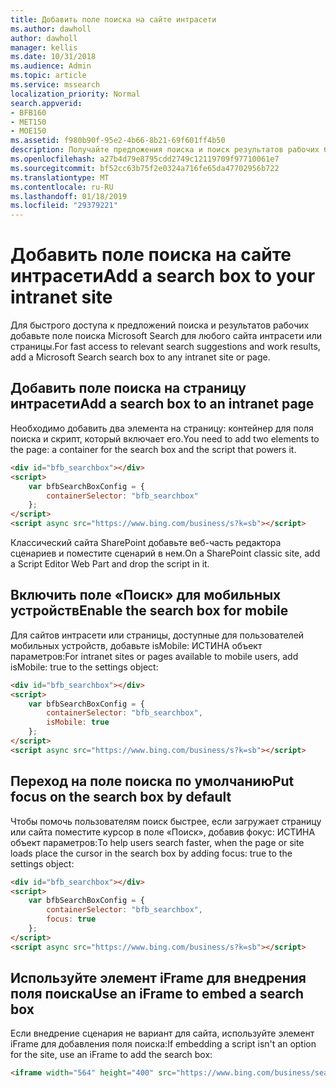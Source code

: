 ```yaml
---
title: Добавить поле поиска на сайте интрасети
ms.author: dawholl
author: dawholl
manager: kellis
ms.date: 10/31/2018
ms.audience: Admin
ms.topic: article
ms.service: mssearch
localization_priority: Normal
search.appverid:
- BFB160
- MET150
- MOE150
ms.assetid: f980b90f-95e2-4b66-8b21-69f601ff4b50
description: Получайте предложения поиска и поиск результатов рабочих быстрее, добавив поле поиска Microsoft Search в интрасети или страницы.
ms.openlocfilehash: a27b4d79e8795cdd2749c12119709f97710061e7
ms.sourcegitcommit: bf52cc63b75f2e0324a716fe65da47702956b722
ms.translationtype: MT
ms.contentlocale: ru-RU
ms.lasthandoff: 01/18/2019
ms.locfileid: "29379221"
---
```

# <a name="add-a-search-box-to-your-intranet-site"></a><span data-ttu-id="e0710-103">Добавить поле поиска на сайте интрасети</span><span class="sxs-lookup"><span data-stu-id="e0710-103">Add a search box to your intranet site</span></span>

<span data-ttu-id="e0710-104">Для быстрого доступа к предложений поиска и результатов рабочих добавьте поле поиска Microsoft Search для любого сайта интрасети или страницы.</span><span class="sxs-lookup"><span data-stu-id="e0710-104">For fast access to relevant search suggestions and work results, add a Microsoft Search search box to any intranet site or page.</span></span>
  
## <a name="add-a-search-box-to-an-intranet-page"></a><span data-ttu-id="e0710-105">Добавить поле поиска на страницу интрасети</span><span class="sxs-lookup"><span data-stu-id="e0710-105">Add a search box to an intranet page</span></span>

<span data-ttu-id="e0710-106">Необходимо добавить два элемента на страницу: контейнер для поля поиска и скрипт, который включает его.</span><span class="sxs-lookup"><span data-stu-id="e0710-106">You need to add two elements to the page: a container for the search box and the script that powers it.</span></span>
  
```html
<div id="bfb_searchbox"></div>
<script>
    var bfbSearchBoxConfig = {
        containerSelector: "bfb_searchbox"
    };
</script>
<script async src="https://www.bing.com/business/s?k=sb"></script>
```

<span data-ttu-id="e0710-107">Классический сайта SharePoint добавьте веб-часть редактора сценариев и поместите сценарий в нем.</span><span class="sxs-lookup"><span data-stu-id="e0710-107">On a SharePoint classic site, add a Script Editor Web Part and drop the script in it.</span></span>
  
## <a name="enable-the-search-box-for-mobile"></a><span data-ttu-id="e0710-108">Включить поле «Поиск» для мобильных устройств</span><span class="sxs-lookup"><span data-stu-id="e0710-108">Enable the search box for mobile</span></span>

<span data-ttu-id="e0710-109">Для сайтов интрасети или страницы, доступные для пользователей мобильных устройств, добавьте isMobile: ИСТИНА объект параметров:</span><span class="sxs-lookup"><span data-stu-id="e0710-109">For intranet sites or pages available to mobile users, add isMobile: true to the settings object:</span></span>
  
```html
<div id="bfb_searchbox"></div>
<script>
    var bfbSearchBoxConfig = {
        containerSelector: "bfb_searchbox", 
        isMobile: true
    };
</script>
<script async src="https://www.bing.com/business/s?k=sb"></script>
```

## <a name="put-focus-on-the-search-box-by-default"></a><span data-ttu-id="e0710-110">Переход на поле поиска по умолчанию</span><span class="sxs-lookup"><span data-stu-id="e0710-110">Put focus on the search box by default</span></span>

<span data-ttu-id="e0710-111">Чтобы помочь пользователям поиск быстрее, если загружает страницу или сайта поместите курсор в поле «Поиск», добавив фокус: ИСТИНА объект параметров:</span><span class="sxs-lookup"><span data-stu-id="e0710-111">To help users search faster, when the page or site loads place the cursor in the search box by adding focus: true to the settings object:</span></span>
  
```html
<div id="bfb_searchbox"></div>
<script>
    var bfbSearchBoxConfig = {
        containerSelector: "bfb_searchbox",
        focus: true
    };
</script>
<script async src="https://www.bing.com/business/s?k=sb"></script>
```

## <a name="use-an-iframe-to-embed-a-search-box"></a><span data-ttu-id="e0710-112">Используйте элемент iFrame для внедрения поля поиска</span><span class="sxs-lookup"><span data-stu-id="e0710-112">Use an iFrame to embed a search box</span></span>

<span data-ttu-id="e0710-113">Если внедрение сценария не вариант для сайта, используйте элемент iFrame для добавления поля поиска:</span><span class="sxs-lookup"><span data-stu-id="e0710-113">If embedding a script isn't an option for the site, use an iFrame to add the search box:</span></span>
  
```html
<iframe width="564" height="400" src="https://www.bing.com/business/searchbox"></iframe>
```
